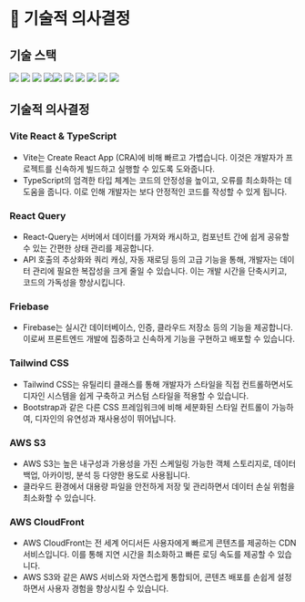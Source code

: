 # 🔧 기술적 의사결정

## 기술 스택

![](https://img.shields.io/badge/react-61DAFB?style=for-the-badge&logo=react&logoColor=black) ![](https://img.shields.io/badge/typescript-3178C6?style=for-the-badge&logo=typescript&logoColor=white) ![](https://img.shields.io/badge/reactquery-FF4154?style=for-the-badge&logo=reactquery&logoColor=white) ![](https://github.com/img.shields.io/badge/tailwind%20css-06B6D4?style=for-the-badge&logo=tailwindcss&logoColor=white)![](https://img.shields.io/badge/firebase-FFCA28?style=for-the-badge&logo=firebase&logoColor=black) ![](https://img.shields.io/badge/tailwind-06B6D4?style=for-the-badge&logo=tailwindcss&logoColor=white) ![](https://img.shields.io/badge/vite-646CFF?style=for-the-badge&logo=vite&logoColor=white) ![](https://img.shields.io/badge/amazonaws-232F3E?style=for-the-badge&logo=amazonaws&logoColor=white) ![](https://img.shields.io/badge/amazons3-569A31?style=for-the-badge&logo=amazons3&logoColor=white) ![](https://img.shields.io/badge/cloudfront-764ABC?style=for-the-badge&logoColor=white)

## 기술적 의사결정

### Vite React & TypeScript

- Vite는 Create React App (CRA)에 비해 빠르고 가볍습니다. 이것은 개발자가 프로젝트를 신속하게 빌드하고 실행할 수 있도록 도와줍니다.
- TypeScript의 엄격한 타입 체계는 코드의 안정성을 높이고, 오류를 최소화하는 데 도움을 줍니다. 이로 인해 개발자는 보다 안정적인 코드를 작성할 수 있게 됩니다.

### React Query

- React-Query는 서버에서 데이터를 가져와 캐시하고, 컴포넌트 간에 쉽게 공유할 수 있는 간편한 상태 관리를 제공합니다.
- API 호출의 추상화와 쿼리 캐싱, 자동 재로딩 등의 고급 기능을 통해, 개발자는 데이터 관리에 필요한 복잡성을 크게 줄일 수 있습니다. 이는 개발 시간을 단축시키고, 코드의 가독성을 향상시킵니다.

### Friebase

- Firebase는 실시간 데이터베이스, 인증, 클라우드 저장소 등의 기능을 제공합니다. 이로써 프론트엔드 개발에 집중하고 신속하게 기능을 구현하고 배포할 수 있습니다.

### Tailwind CSS

- Tailwind CSS는 유틸리티 클래스를 통해 개발자가 스타일을 직접 컨트롤하면서도 디자인 시스템을 쉽게 구축하고 커스텀 스타일을 적용할 수 있습니다.
- Bootstrap과 같은 다른 CSS 프레임워크에 비해 세분화된 스타일 컨트롤이 가능하여, 디자인의 유연성과 재사용성이 뛰어납니다.

### AWS S3

- AWS S3는 높은 내구성과 가용성을 가진 스케일링 가능한 객체 스토리지로, 데이터 백업, 아카이빙, 분석 등 다양한 용도로 사용됩니다.
- 클라우드 환경에서 대용량 파일을 안전하게 저장 및 관리하면서 데이터 손실 위험을 최소화할 수 있습니다.

### AWS CloudFront

- AWS CloudFront는 전 세계 어디서든 사용자에게 빠르게 콘텐츠를 제공하는 CDN 서비스입니다. 이를 통해 지연 시간을 최소화하고 빠른 로딩 속도를 제공할 수 있습니다.
- AWS S3와 같은 AWS 서비스와 자연스럽게 통합되어, 콘텐츠 배포를 손쉽게 설정하면서 사용자 경험을 향상시킬 수 있습니다.
